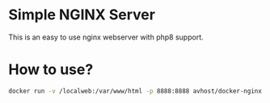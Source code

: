 # Simple NGINX Server

This is an easy to use nginx webserver with php8 support. 

# How to use?

```bash
docker run -v /localweb:/var/www/html -p 8888:8888 avhost/docker-nginx
```
